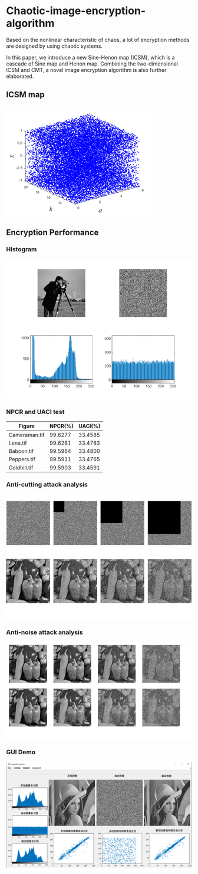 # Chaotic-image-encryption-algorithm

Based on the nonlinear characteristic of chaos, a lot of encryption methods are designed by using chaotic systems.

In this paper, we introduce a new Sine-Henon map (ICSM), which is a cascade of Sine map and Henon map. Combining the two-dimensional ICSM and CMT, a novel image encryption algorithm is also further elaborated.

## ICSM map

![](Pictures/ICSM.png)


## Encryption Performance

### Histogram

![image-20230327182146060](Pictures/Histogram.png)

### NPCR and UACI test

| Figure        | NPCR(%) | UACI(%) |
| ------------- | ------- | ------- |
| Cameraman.tif | 99.6277 | 33.4585 |
| Lena.tif      | 99.6281 | 33.4783 |
| Baboon.tif    | 99.5964 | 33.4800 |
| Peppers.tif   | 99.5911 | 33.4765 |
| Goldhill.tif  | 99.5903 | 33.4591 |

### Anti-cutting attack analysis

![image-20230327182314202](Pictures/Anti-cutting.png)

### Anti-noise attack analysis

![image-20230327182441150](Pictures/Noise.png)

### GUI Demo

![image-20230327182904143](Pictures/GUI.png)
